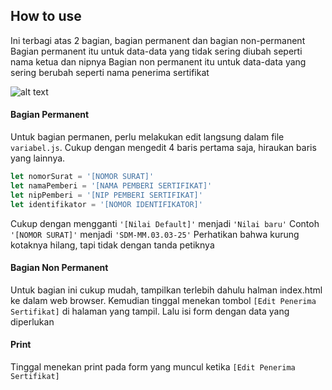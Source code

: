 ## How to use
Ini terbagi atas 2 bagian, bagian permanent dan bagian non-permanent
Bagian permanent itu untuk data-data yang tidak sering diubah seperti nama ketua dan nipnya
Bagian non permanent itu untuk data-data yang sering berubah seperti nama penerima sertifikat

![alt text](https://cdn.donmai.us/original/ba/55/__komeiji_koishi_kaenbyou_rin_and_kaenbyou_rin_touhou_and_2_more_drawn_by_kanpa_campagne_9__ba55096b5d28748d4c201d3bbcfe53c1.png)

#### Bagian Permanent
Untuk bagian permanen, perlu melakukan edit langsung dalam file `variabel.js`. Cukup dengan mengedit 4 baris pertama saja, hiraukan baris yang lainnya.
```javascript
let nomorSurat = '[NOMOR SURAT]' 
let namaPemberi = '[NAMA PEMBERI SERTIFIKAT]' 
let nipPemberi = '[NIP PEMBERI SERTIFIKAT]' 
let identifikator = '[NOMOR IDENTIFIKATOR]' 

```
Cukup dengan mengganti `'[Nilai Default]'` menjadi `'Nilai baru'`
Contoh `'[NOMOR SURAT]'` menjadi `'SDM-MM.03.03-25'`
Perhatikan bahwa kurung kotaknya hilang, tapi tidak dengan tanda petiknya

#### Bagian Non Permanent
Untuk bagian ini cukup mudah, tampilkan terlebih dahulu halman index.html ke dalam web browser.
Kemudian tinggal menekan tombol `[Edit Penerima Sertifikat]` di halaman yang tampil.
Lalu isi form dengan data yang diperlukan


#### Print
Tinggal menekan print pada form yang muncul ketika `[Edit Penerima Sertifikat]`